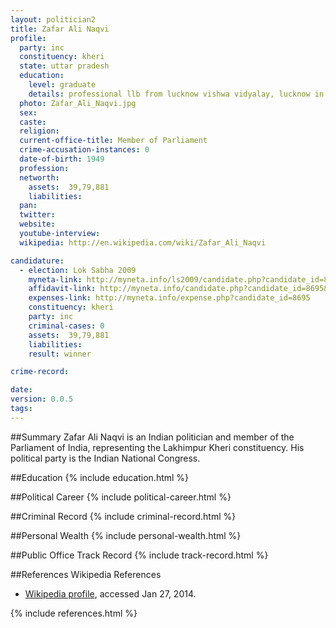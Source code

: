 ```yaml
---
layout: politician2
title: Zafar Ali Naqvi
profile: 
  party: inc
  constituency: kheri
  state: uttar pradesh
  education: 
    level: graduate
    details: professional llb from lucknow vishwa vidyalay, lucknow in the year 1974
  photo: Zafar_Ali_Naqvi.jpg
  sex: 
  caste: 
  religion: 
  current-office-title: Member of Parliament
  crime-accusation-instances: 0
  date-of-birth: 1949
  profession: 
  networth: 
    assets:  39,79,881
    liabilities: 
  pan: 
  twitter: 
  website: 
  youtube-interview: 
  wikipedia: http://en.wikipedia.com/wiki/Zafar_Ali_Naqvi

candidature: 
  - election: Lok Sabha 2009
    myneta-link: http://myneta.info/ls2009/candidate.php?candidate_id=8695
    affidavit-link: http://myneta.info/candidate.php?candidate_id=8695&scan=original
    expenses-link: http://myneta.info/expense.php?candidate_id=8695
    constituency: kheri 
    party: inc
    criminal-cases: 0
    assets:  39,79,881
    liabilities: 
    result: winner 

crime-record: 

date: 
version: 0.0.5
tags: 
---
```

##Summary
Zafar Ali Naqvi is an Indian politician and member of the Parliament of India, representing the Lakhimpur Kheri constituency. His political party is the Indian National Congress.




##Education
{% include education.html %}


##Political Career
{% include political-career.html %}


##Criminal Record
{% include criminal-record.html %}


##Personal Wealth
{% include personal-wealth.html %}


##Public Office Track Record
{% include track-record.html %}


##References
Wikipedia References
- [Wikipedia profile]({{page.profile.wikipedia}}), accessed Jan 27, 2014.



{% include references.html %}